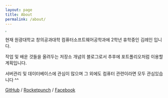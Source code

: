 ```yaml
---
layout: page
title: About
permalink: /about/
---
```


<img src="D:\onedrive\Desktop\모아놓기\이력서 사진.jpg" style="zoom:25%;" />

현재 원광대학교 창의공과대학 컴퓨터소프트웨어공학과에 2학년 휴학중인 김례인 입니다.

작업 및 배운 것들을 올려두는 저장소 개념의 블로그로서 추후에 포트폴리오처럼 이용할 계획입니다.

서버관리 및 데이터베이스에 관심이 많으며 그 외에도 컴퓨터 관련이라면 모두 관심있습니다 ^^



[GitHub](https://github,com/RyeinKim) / [Rocketpunch](https://www.rocketpunch.com/@reign6496) / [Facebook](https://www.facebook.com/india.ryein)

